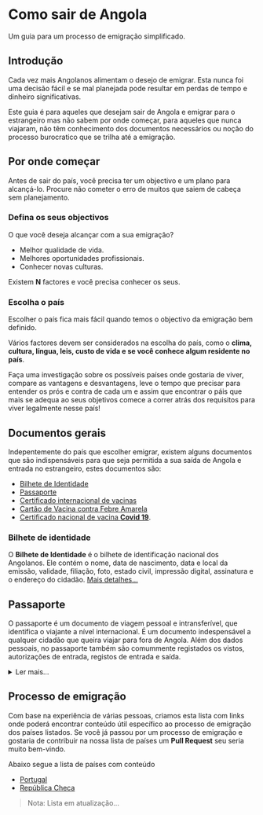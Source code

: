 # Como sair de Angola

Um guia para um processo de emigração simplificado.

## Introdução
Cada vez mais Angolanos alimentam o desejo de emigrar. Esta nunca foi uma decisão fácil e se mal planejada pode resultar em perdas de tempo e dinheiro significativas.

Este guia é para aqueles que desejam sair de Angola e emigrar para o estrangeiro mas não sabem por onde começar, para aqueles que nunca viajaram, não têm conhecimento dos documentos necessários ou noção do processo burocratico que se trilha até a emigração.

## Por onde começar

Antes de sair do país, você precisa ter um objectivo e um plano para alcançá-lo. Procure não cometer o erro de muitos que saiem de cabeça sem planejamento.

### Defina os seus objectivos

O que você deseja alcançar com a sua emigração?

- Melhor qualidade de vida.
- Melhores oportunidades profissionais.
- Conhecer novas culturas.

Existem **N** factores e você precisa conhecer os seus.

### Escolha o país

Escolher o país fica mais fácil quando temos o objectivo da emigração bem definido.

Vários factores devem ser considerados na escolha do país, como o **clima, cultura, língua, leis, custo de vida e se você conhece algum residente no país**.

Faça uma investigação sobre os possíveis países onde gostaria de viver, compare as vantagens e desvantagens, leve o tempo que precisar para entender os prós e contra de cada um e assim que encontrar o páis que mais se adequa ao seus objetivos comece a correr atrás dos requisitos para viver legalmente nesse país!

## Documentos gerais

Indepentemente do país que escolher emigrar, existem alguns documentos que são indispensáveis para que seja permitida a sua saída de Angola e entrada no estrangeiro, estes documentos são:

- [Bilhete de Identidade](#bilhete-de-identidade)
- [Passaporte](#passaporte)
- [Certificado internacional de vacinas](#cartao-internacional-de-vacinas)
- [Cartão de Vacina contra Febre Amarela](#cartao-de-vacina-contra-febre-amarela)
- [Certificado nacional de vacina **Covid 19**](#certificado-nacional-de-vacinas-covid-19).

### Bilhete de identidade

O **Bilhete de Identidade** é o bilhete de identificação nacional dos Angolanos. Ele contém o nome, data de nascimento, data e local da emissão, validade, filiação, foto, estado civil, impressão digital, assinatura e o endereço do cidadão. [Mais detalhes...](https://pt.wikipedia.org/wiki/Bilhete_de_identidade#Angola)

## Passaporte

O passaporte é um documento de viagem pessoal e intransferível, que identifica o viajante a nível internacional. É um documento indespensável a qualquer cidadão que queira viajar para fora de Angola. Além dos dados pessoais, no passaporte também são comummente registados os vistos, autorizações de entrada, registos de entrada e saída.

<details>

<summary>Ler mais...</summary>

Exitem diferentes tipos de Passaporte emitidos pelas autoridades Angolanas: Passaporte Ordinário, Passaporte de Serviço e Passaporte Diplomático. Nesta página, sempre que nos referirmos ao passaporte, estaremos a referir-nos ao passaporte ordinário.

Em Angola, o órgão responsavél pela emissão do passaporte ordinário é o **Serviço de Migração e Estrangeiros (SME)**, este orgão já foi considerado um dos òrgãos públicos mais corruptos do país entre 2019/2020.

O passaporte tem sido nos últimos anos o documento mais difícil de se obter. Por tanto, é recomendado que seja tratado o mais breve possível. O normal é o passaporte levar de 1 a 3 meses para ser emitido, mas há casos em que o passaporte leva de 1 a 2 anos para sair (o que leva muita gente a recorrer a corrupção).

Os requisitos para tratar o passaporte são:

1. Fotocópia do Bilhete de identidade válido;
2. Declaração de serviço ou da escola, para os estudantes;
3. Atestado de residência actualizado;
4. Três fotografias coloridas tipo passe, dimensão 4x5cm, recentes;
5. Formulário, capa e ficha devidamente preenchidas;
6. Declaração da situação militar regularizada (para os cidadãos do sexo masculino dos 18 aos 30 anos de idade;

A emissão do passaporte tem um custo de 30.500kz que devem ser obrigatoriamente pagos via ATM. A entrada dos documentos deve-se acompanhar do talão de pagamento (comprovativo de pagamento).

### Observações:

Se já é detentor de um passaporte, para evitar constrangimentos futuros, recomendamos que o prazo de validade do seu passaporte seja de no mínimo 1 ano.

De acordo ao [Decreto Presidencial n.º 189/20, de 23 de Julho](https://simplifica.gov.ao/theme/assets/Simplifica_Decreto.pdf) os documentos 2 e 6 deixam de ser necessários. Mas ainda existem funcionários públicos que insistem em não obedecer o decreto e exigem estes documentos para dificultar a obtenção do passaporte.

Ponto 4: As fotografias solicitadas não são as habituais fotos tipo passe que podem ser feitas em qualquer casa de fotos (cónicas) do páis. Estas especificação são diferentes e obrigatórias e se não forem cumpridas muito provavelmente o SME irá recusar recebê-las. Antes de tirar a foto, explique ao fotografo a finalidade da fotografia, as dimensões e garanta que ele cumpra com o seu pedido.

Para quem for tratar o passaporte no centro da cidade de Luanda, recomendamos que faça as fotos na [Foto Ngufo](https://www.google.com/maps/dir/-9.0238614,13.2778924/foto+ngufu/@-8.918586,13.1559595,12z/data=!3m1!4b1!4m9!4m8!1m1!4e1!1m5!1m1!1s0x1a51f251d93703dd:0x8b288be292faf31a!2m2!1d13.2314205!2d-8.8136049).Por ser um lugar reconhecido dentre os funcionários do SME (por fazer as fotos tal como eles querem) ele olham para a cobertura das fotos, vêm escrito "Foto Ngufo" e não dificultam.

Para obtenção de Passaporte Ordinário para menores de 18 anos, além dos requisitos acima mencionados, deve-se ainda estar acompanhado do Termo de Responsabilidade de quem exerce o poder paternal, tutela ou representação legal, acompanhado da fotocópia dos respectivos Bilhetes de Identidade.

### Postos de Emissão do Passaporte: SME

**LUANDA:**

**SME - Posto Vila Clotilde:**
Rua Nicolau Castelo Branco, Vila Clotilde, Próximo à liga Africana.

**SME - Mainga:**
Rua Dr. José Pereira do Nascimento, nº 15, Distrito da Maianga, Município de Luanda.

**SME - Total:**
Rua Rainha Nginga Mbandi, nº 262, Largo do ambiente, Torre TTA 1, Rês do Chão, Distrito da Maianga, Município de Luanda

</details>

## Processo de emigração

Com base na experiência de várias pessoas, criamos esta lista com links onde poderá encontrar conteúdo útil específico ao processo de emigração dos países listados. Se você já passou por um processo de emigração e gostaria de contribuir na nossa lista de países um **Pull Request** seu seria muito bem-vindo.

Abaixo segue a lista de países com conteúdo 

- [Portugal](portugal/readme.md)
- [República Checa](/czech_republic/readme.md)

> Nota: Lista em atualização...
